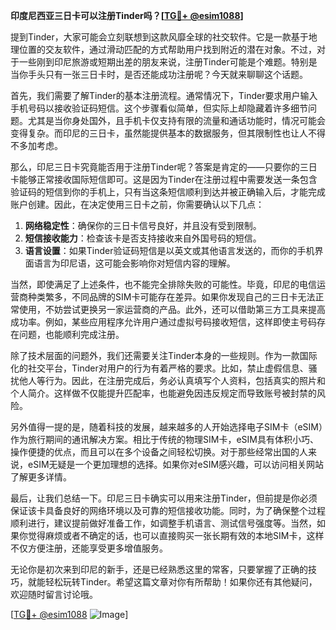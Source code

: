 **印度尼西亚三日卡可以注册Tinder吗？[[TG💪+ @esim1088](https://t.me/s/esim1088)]**

提到Tinder，大家可能会立刻联想到这款风靡全球的社交软件。它是一款基于地理位置的交友软件，通过滑动匹配的方式帮助用户找到附近的潜在对象。不过，对于一些刚到印尼旅游或短期出差的朋友来说，注册Tinder可能是个难题。特别是当你手头只有一张三日卡时，是否还能成功注册呢？今天就来聊聊这个话题。

首先，我们需要了解Tinder的基本注册流程。通常情况下，Tinder要求用户输入手机号码以接收验证码短信。这个步骤看似简单，但实际上却隐藏着许多细节问题。尤其是当你身处国外，且手机卡仅支持有限的流量和通话功能时，情况可能会变得复杂。而印尼的三日卡，虽然能提供基本的数据服务，但其限制性也让人不得不多加考虑。

那么，印尼三日卡究竟能否用于注册Tinder呢？答案是肯定的——只要你的三日卡能够正常接收国际短信即可。这是因为Tinder在注册过程中需要发送一条包含验证码的短信到你的手机上，只有当这条短信顺利到达并被正确输入后，才能完成账户创建。因此，在决定使用三日卡之前，你需要确认以下几点：

1. **网络稳定性**：确保你的三日卡信号良好，并且没有受到限制。
2. **短信接收能力**：检查该卡是否支持接收来自外国号码的短信。
3. **语言设置**：如果Tinder验证码短信是以英文或其他语言发送的，而你的手机界面语言为印尼语，这可能会影响你对短信内容的理解。

当然，即使满足了上述条件，也不能完全排除失败的可能性。毕竟，印尼的电信运营商种类繁多，不同品牌的SIM卡可能存在差异。如果你发现自己的三日卡无法正常使用，不妨尝试更换另一家运营商的产品。此外，还可以借助第三方工具来提高成功率。例如，某些应用程序允许用户通过虚拟号码接收短信，这样即使主号码存在问题，也能顺利完成注册。

除了技术层面的问题外，我们还需要关注Tinder本身的一些规则。作为一款国际化的社交平台，Tinder对用户的行为有着严格的要求。比如，禁止虚假信息、骚扰他人等行为。因此，在注册完成后，务必认真填写个人资料，包括真实的照片和个人简介。这样做不仅能提升匹配率，也能避免因违反规定而导致账号被封禁的风险。

另外值得一提的是，随着科技的发展，越来越多的人开始选择电子SIM卡（eSIM）作为旅行期间的通讯解决方案。相比于传统的物理SIM卡，eSIM具有体积小巧、操作便捷的优点，而且可以在多个设备之间轻松切换。对于那些经常出国的人来说，eSIM无疑是一个更加理想的选择。如果你对eSIM感兴趣，可以访问相关网站了解更多详情。

最后，让我们总结一下。印尼三日卡确实可以用来注册Tinder，但前提是你必须保证该卡具备良好的网络环境以及可靠的短信接收功能。同时，为了确保整个过程顺利进行，建议提前做好准备工作，如调整手机语言、测试信号强度等。当然，如果你觉得麻烦或者不确定的话，也可以直接购买一张长期有效的本地SIM卡，这样不仅方便注册，还能享受更多增值服务。

无论你是初次来到印尼的新手，还是已经熟悉这里的常客，只要掌握了正确的技巧，就能轻松玩转Tinder。希望这篇文章对你有所帮助！如果你还有其他疑问，欢迎随时留言讨论哦。

[[TG💪+ @esim1088](https://t.me/s/esim1088) ![Image](https://i.postimg.cc/4NQfJmqS/Snipaste-2025-05-13-00-14-12.png)]